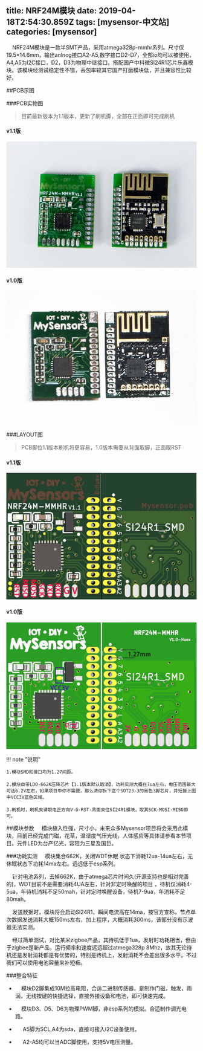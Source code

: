 title: NRF24M模块
date: 2019-04-18T2:54:30.859Z
tags: [mysensor-中文站]
categories: [mysensor]
---


&nbsp;&nbsp;&nbsp;&nbsp;NRF24M模块是一款半SMT产品，采用atmega328p-mmhr系列。尺寸仅19.5*14.6mm，输出anlnog接口A2-A5,数字接口D2-D7，全部io均可以被使用，A4,A5为I2C接口，D2，D3为物理中继接口。搭配国产中科微SI24R1芯片乐鑫模块。该模块经测试稳定性不错，丢包率较其它国产打磨模块低，并且兼容性比较好。

##PCB示图

###PCB实物图

>目前最新版本为1.1版本，更新了刷机脚，全部在正面即可完成刷机

#### v1.1版

![PCB TOP](/images/nrf24msw11.jpg)

#### v1.0版

![PCB TOP](/images/nrf24msw.jpg)

###LAYOUT图

>PCB脚位1.1版本刷机将更容易，1.0版本需要从背面取脚，正面取RST 


#### v1.1版

![PCB TOP](/images/nrf24mtti11.jpg)


#### v1.0版

![PCB TOP](/images/nrf24mtti.jpg)


!!! note "说明"

    1.模块SMD和接口均为1.27间距。
    
    2.模块自带LDO-662K压降芯片【1.1版本默认取消】，功耗实测大概在7ua左右，电压范围最大可达6.2V左右，如果项目中你不需要，那么清你拆下这个SOT23-3的黑色3脚芯片，并短接上图中VCC3V蓝色区域。
    
    3.刷机时，刷机夹请取电正方向V-G-RST-背面夹住SI24R1模块，取其SCK-MOSI-MISO即可。
    
##模块参数
&nbsp;&nbsp;&nbsp;&nbsp;模块植入性强，尺寸小，未来众多Mysensor项目将会采用此模块，目前已经完成门磁，花草，温湿度气压光线，人体感应等具体请参看本节项目。元件LED为台产亿光，容阻为三星及国巨。

###功耗实测
  &nbsp;&nbsp;&nbsp;&nbsp;模块集合662K，关闭WDT休眠 状态下消耗12ua-14ua左右，无休眠状态下功耗14ma左右。远远低于esp系列。
  
  &nbsp;&nbsp;&nbsp;&nbsp;针对电池系列，去掉662K，由于atmega芯片时间久(开源支持也是相对完善的)，WDT目前不是需要消耗4UA左右，针对非定时唤醒的项目 ，待机仅消耗4-5ua，年待机消耗不足50mah，针对定时唤醒设备，待机7-9ua，年消耗不足80mah。
  
   &nbsp;&nbsp;&nbsp;&nbsp;发送数据时，模块将会启动SI24R1，瞬间电流高在14ma，按官方宣称，节点单次数据发送消耗大概150ms左右，加上程序，大概消耗300ms，该部分没有示波器无法实测。
   
&nbsp;&nbsp;&nbsp;&nbsp;经过简单测试，对比某米zigbee产品，其待机低于1ua，发射时功耗相当，但由于zigbee是新产品，运行频率和速度远远超过atmega328p 8Mhz，故其无论待机还是发射消耗都是有优势的，特别是待机上，发射消耗不会差出很多水平。不过我们可以使用电池容量来补短板。
  
###整合特征



- &nbsp;&nbsp;&nbsp;&nbsp;模块D2脚集成10M拉高电阻，合适二进制传感器，是制作门磁，触发，雨滴，无线按键的快捷选择，直接外接设备和电池，即可快速完成。

- &nbsp;&nbsp;&nbsp;&nbsp;模块D3、D5、D6为物理PWM脚，非esp系列的模拟。合适制作调光电路。

- &nbsp;&nbsp;&nbsp;&nbsp; A5脚为SCL,A4为sda，直接可接入I2C设备使用。

- &nbsp;&nbsp;&nbsp;&nbsp; A2-A5均可以当ADC脚使用，支持5V电压测量。